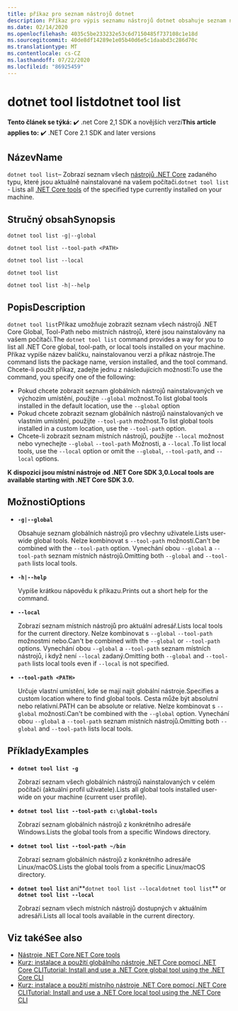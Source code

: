 ```yaml
---
title: příkaz pro seznam nástrojů dotnet
description: Příkaz pro výpis seznamu nástrojů dotnet obsahuje seznam nástrojů .NET Core, které jsou nainstalovány na vašem počítači.
ms.date: 02/14/2020
ms.openlocfilehash: 4035c5be233232e53c6d7150485f737108c1e18d
ms.sourcegitcommit: 40de8df14289e1e05b40d6e5c1daabd3c286d70c
ms.translationtype: MT
ms.contentlocale: cs-CZ
ms.lasthandoff: 07/22/2020
ms.locfileid: "86925459"
---
```

# <a name="dotnet-tool-list"></a><span data-ttu-id="3488b-103">dotnet tool list</span><span class="sxs-lookup"><span data-stu-id="3488b-103">dotnet tool list</span></span>

<span data-ttu-id="3488b-104">**Tento článek se týká:** ✔️ .net Core 2,1 SDK a novějších verzí</span><span class="sxs-lookup"><span data-stu-id="3488b-104">**This article applies to:** ✔️ .NET Core 2.1 SDK and later versions</span></span>

## <a name="name"></a><span data-ttu-id="3488b-105">Název</span><span class="sxs-lookup"><span data-stu-id="3488b-105">Name</span></span>

<span data-ttu-id="3488b-106">`dotnet tool list`– Zobrazí seznam všech [nástrojů .NET Core](global-tools.md) zadaného typu, které jsou aktuálně nainstalované na vašem počítači.</span><span class="sxs-lookup"><span data-stu-id="3488b-106">`dotnet tool list` - Lists all [.NET Core tools](global-tools.md) of the specified type currently installed on your machine.</span></span>

## <a name="synopsis"></a><span data-ttu-id="3488b-107">Stručný obsah</span><span class="sxs-lookup"><span data-stu-id="3488b-107">Synopsis</span></span>

```dotnetcli
dotnet tool list -g|--global

dotnet tool list --tool-path <PATH>

dotnet tool list --local

dotnet tool list

dotnet tool list -h|--help
```

## <a name="description"></a><span data-ttu-id="3488b-108">Popis</span><span class="sxs-lookup"><span data-stu-id="3488b-108">Description</span></span>

<span data-ttu-id="3488b-109">`dotnet tool list`Příkaz umožňuje zobrazit seznam všech nástrojů .NET Core Global, Tool-Path nebo místních nástrojů, které jsou nainstalovány na vašem počítači.</span><span class="sxs-lookup"><span data-stu-id="3488b-109">The `dotnet tool list` command provides a way for you to list all .NET Core global, tool-path, or local tools installed on your machine.</span></span> <span data-ttu-id="3488b-110">Příkaz vypíše název balíčku, nainstalovanou verzi a příkaz nástroje.</span><span class="sxs-lookup"><span data-stu-id="3488b-110">The command lists the package name, version installed, and the tool command.</span></span>  <span data-ttu-id="3488b-111">Chcete-li použít příkaz, zadejte jednu z následujících možností:</span><span class="sxs-lookup"><span data-stu-id="3488b-111">To use the command, you specify one of the following:</span></span>

* <span data-ttu-id="3488b-112">Pokud chcete zobrazit seznam globálních nástrojů nainstalovaných ve výchozím umístění, použijte `--global` možnost.</span><span class="sxs-lookup"><span data-stu-id="3488b-112">To list global tools installed in the default location, use the `--global` option</span></span>
* <span data-ttu-id="3488b-113">Pokud chcete zobrazit seznam globálních nástrojů nainstalovaných ve vlastním umístění, použijte `--tool-path` možnost.</span><span class="sxs-lookup"><span data-stu-id="3488b-113">To list global tools installed in a custom location, use the `--tool-path` option.</span></span>
* <span data-ttu-id="3488b-114">Chcete-li zobrazit seznam místních nástrojů, použijte `--local` možnost nebo vynechejte `--global` `--tool-path` Možnosti, a `--local` .</span><span class="sxs-lookup"><span data-stu-id="3488b-114">To list local tools, use the `--local` option or omit the `--global`, `--tool-path`, and `--local` options.</span></span>

<span data-ttu-id="3488b-115">**K dispozici jsou místní nástroje od .NET Core SDK 3,0.**</span><span class="sxs-lookup"><span data-stu-id="3488b-115">**Local tools are available starting with .NET Core SDK 3.0.**</span></span>

## <a name="options"></a><span data-ttu-id="3488b-116">Možnosti</span><span class="sxs-lookup"><span data-stu-id="3488b-116">Options</span></span>

- **`-g|--global`**

  <span data-ttu-id="3488b-117">Obsahuje seznam globálních nástrojů pro všechny uživatele.</span><span class="sxs-lookup"><span data-stu-id="3488b-117">Lists user-wide global tools.</span></span> <span data-ttu-id="3488b-118">Nelze kombinovat s `--tool-path` možností.</span><span class="sxs-lookup"><span data-stu-id="3488b-118">Can't be combined with the `--tool-path` option.</span></span> <span data-ttu-id="3488b-119">Vynechání obou `--global` a `--tool-path` seznam místních nástrojů.</span><span class="sxs-lookup"><span data-stu-id="3488b-119">Omitting both `--global` and `--tool-path` lists local tools.</span></span>

- **`-h|--help`**

  <span data-ttu-id="3488b-120">Vypíše krátkou nápovědu k příkazu.</span><span class="sxs-lookup"><span data-stu-id="3488b-120">Prints out a short help for the command.</span></span>

- **`--local`**

  <span data-ttu-id="3488b-121">Zobrazí seznam místních nástrojů pro aktuální adresář.</span><span class="sxs-lookup"><span data-stu-id="3488b-121">Lists local tools for the current directory.</span></span> <span data-ttu-id="3488b-122">Nelze kombinovat s `--global` `--tool-path` možnostmi nebo.</span><span class="sxs-lookup"><span data-stu-id="3488b-122">Can't be combined with the `--global` or `--tool-path` options.</span></span> <span data-ttu-id="3488b-123">Vynechání obou `--global` a `--tool-path` seznam místních nástrojů, i když není `--local` zadaný.</span><span class="sxs-lookup"><span data-stu-id="3488b-123">Omitting both `--global` and `--tool-path` lists local tools even if `--local` is not specified.</span></span>

- **`--tool-path <PATH>`**

  <span data-ttu-id="3488b-124">Určuje vlastní umístění, kde se mají najít globální nástroje.</span><span class="sxs-lookup"><span data-stu-id="3488b-124">Specifies a custom location where to find global tools.</span></span> <span data-ttu-id="3488b-125">Cesta může být absolutní nebo relativní.</span><span class="sxs-lookup"><span data-stu-id="3488b-125">PATH can be absolute or relative.</span></span> <span data-ttu-id="3488b-126">Nelze kombinovat s `--global` možností.</span><span class="sxs-lookup"><span data-stu-id="3488b-126">Can't be combined with the `--global` option.</span></span> <span data-ttu-id="3488b-127">Vynechání obou `--global` a `--tool-path` seznam místních nástrojů.</span><span class="sxs-lookup"><span data-stu-id="3488b-127">Omitting both `--global` and `--tool-path` lists local tools.</span></span>

## <a name="examples"></a><span data-ttu-id="3488b-128">Příklady</span><span class="sxs-lookup"><span data-stu-id="3488b-128">Examples</span></span>

- **`dotnet tool list -g`**

  <span data-ttu-id="3488b-129">Zobrazí seznam všech globálních nástrojů nainstalovaných v celém počítači (aktuální profil uživatele).</span><span class="sxs-lookup"><span data-stu-id="3488b-129">Lists all global tools installed user-wide on your machine (current user profile).</span></span>

- **`dotnet tool list --tool-path c:\global-tools`**

  <span data-ttu-id="3488b-130">Zobrazí seznam globálních nástrojů z konkrétního adresáře Windows.</span><span class="sxs-lookup"><span data-stu-id="3488b-130">Lists the global tools from a specific Windows directory.</span></span>

- **`dotnet tool list --tool-path ~/bin`**

  <span data-ttu-id="3488b-131">Zobrazí seznam globálních nástrojů z konkrétního adresáře Linux/macOS.</span><span class="sxs-lookup"><span data-stu-id="3488b-131">Lists the global tools from a specific Linux/macOS directory.</span></span>

- <span data-ttu-id="3488b-132">**`dotnet tool list`** ani**`dotnet tool list --local`**</span><span class="sxs-lookup"><span data-stu-id="3488b-132">**`dotnet tool list`** or **`dotnet tool list --local`**</span></span>

  <span data-ttu-id="3488b-133">Zobrazí seznam všech místních nástrojů dostupných v aktuálním adresáři.</span><span class="sxs-lookup"><span data-stu-id="3488b-133">Lists all local tools available in the current directory.</span></span>

## <a name="see-also"></a><span data-ttu-id="3488b-134">Viz také</span><span class="sxs-lookup"><span data-stu-id="3488b-134">See also</span></span>

- [<span data-ttu-id="3488b-135">Nástroje .NET Core</span><span class="sxs-lookup"><span data-stu-id="3488b-135">.NET Core tools</span></span>](global-tools.md)
- [<span data-ttu-id="3488b-136">Kurz: instalace a použití globálního nástroje .NET Core pomocí .NET Core CLI</span><span class="sxs-lookup"><span data-stu-id="3488b-136">Tutorial: Install and use a .NET Core global tool using the .NET Core CLI</span></span>](global-tools-how-to-use.md)
- [<span data-ttu-id="3488b-137">Kurz: instalace a použití místního nástroje .NET Core pomocí .NET Core CLI</span><span class="sxs-lookup"><span data-stu-id="3488b-137">Tutorial: Install and use a .NET Core local tool using the .NET Core CLI</span></span>](local-tools-how-to-use.md)
